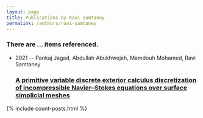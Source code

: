 ```yaml
---
layout: page
title: Publications by Ravi Samtaney
permalink: /authors/ravi-samtaney
---
```


<h3 id="number-posts">There are ... items referenced.</h3>
<ul class="post-list">
<li><span class='post-meta'>2021 -- Pankaj Jagad, Abdullah Abukhwejah, Mamdouh Mohamed, Ravi Samtaney</span><h3><a class='post-link' href="{{ site.baseurl }}/a-primitive-variable-discrete-exterior-calculus-discretization-of-incompressible-navier-stokes-equations-over-surface-simplicial-meshes">A primitive variable discrete exterior calculus discretization of incompressible Navier–Stokes equations over surface simplicial meshes</a></h3></li>

</ul>
{% include count-posts.html %}
